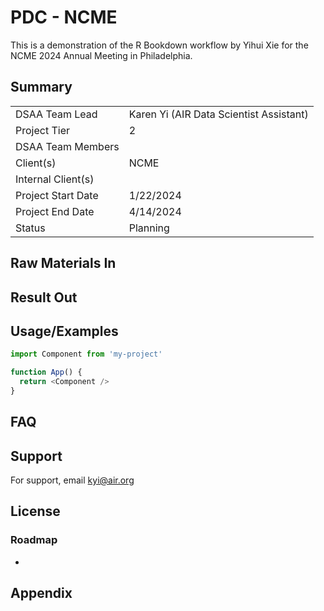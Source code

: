 # PDC - NCME
This is a demonstration of the R Bookdown workflow by Yihui Xie for the NCME 2024 Annual Meeting in Philadelphia.

## Summary

|  |  |
|---|---|
| DSAA Team Lead | Karen Yi (AIR Data Scientist Assistant) |
| Project Tier | 2 |
| DSAA Team Members |  |
| Client(s) | NCME |
| Internal Client(s) |  |
| Project Start Date | 1/22/2024 |
| Project End Date | 4/14/2024 |
| Status | Planning |

 ## Raw Materials In


## Result Out


## Usage/Examples



```javascript
import Component from 'my-project'

function App() {
  return <Component />
}
```
## FAQ




## Support
For support, email kyi@air.org


## License

### Roadmap

- 

## Appendix


